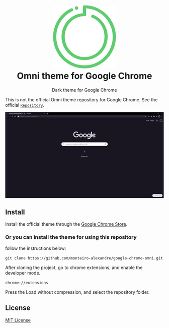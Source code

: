 <h1 align="center">
    <img src="./images/icon.png" alt="Omni"><br />
    Omni theme for Google Chrome
</h1>

<p align="center">
    Dark theme for Google Chrome    
</p>

This is not the official Omni theme repository for Google Chrome. See the official [`Repository`](https://github.com/getomni/google-chrome).

<p align="center">
    <img src="./images/screenshot.png" alt="preview"/>
</p>

## Install

Install the official theme through the [Google Chrome Store](https://chrome.google.com/webstore/detail/omni-dark-theme-for-chrom/loclkialbcifjohhglkomgamgpolpcoh).
<br />

### Or you can install the theme for using this repository

follow the instructions below:

    git clone https://github.com/monteiro-alexandre/google-chrome-omni.git

After cloning the project, go to chrome extensions, and enable the developer mode.

    chrome://extensions

Press the Load without compression, and select the repository folder.

## License

[MIT License](./LICENSE)
